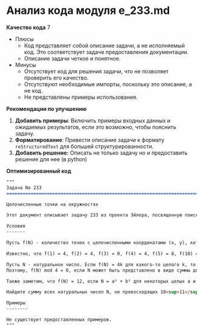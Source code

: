 # Анализ кода модуля e_233.md

**Качество кода**
7
- Плюсы
    - Код представляет собой описание задачи, а не исполняемый код. Это соответствует задаче предоставления документации.
    - Описание задачи четкое и понятное.
- Минусы
    - Отсутствует код для решения задачи, что не позволяет проверить его качество.
    - Отсутствуют необходимые импорты, поскольку это описание, а не код.
    - Не представлены примеры использования.

**Рекомендации по улучшению**

1.  **Добавить примеры**: Включить примеры входных данных и ожидаемых результатов, если это возможно, чтобы пояснить задачу.
2.  **Форматирование**: Привести описание задачи к формату `reStructuredText` для большей структурированности.
3. **Добавить решение:** Описать не только задачу но и предоставить решение для нее (в python)

**Оптимизированный код**

```markdown
"""
Задача No 233
=========================================================================================

Целочисленные точки на окружностях

Этот документ описывает задачу 233 из проекта Эйлера, посвященную поиску количества целочисленных точек на окружности.

Условия
-------

Пусть f(N) - количество точек с целочисленными координатами (x, y), которые лежат на окружности x² + y² = N.

Известно, что f(1) = 4, f(2) = 4, f(3) = 0, f(4) = 4, f(5) = 8, f(10) = 8, f(25) = 12 и f(100) = 12.

Пусть N - натуральное число. Если f(N) = 4k для какого-то целого k, то N может быть представлено в виде N = a² + b², где a и b – целые. 
Поэтому, f(N) mod 4 = 0, если N может быть представлено в виде суммы двух квадратов, и f(N) mod 4 = 0, если N не может быть представлено в виде суммы двух квадратов.

Также заметим, что f(N) = 12, если N = a² + b² для некоторых целых a и b, где a и b взаимно просты и ab ≠ 0.

Найдите сумму всех натуральных чисел N, не превосходящих 10<sup>11</sup>, таких, что f(N) = 420.

Примеры
--------

Не существует предоставленных примеров.
"""
```